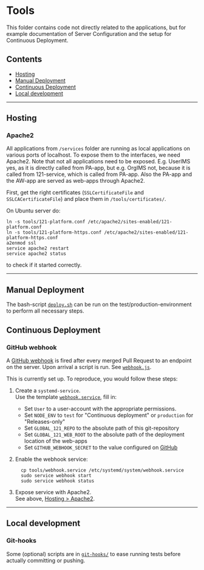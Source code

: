 # Tools

This folder contains code not directly related to the applications, but for example documentation of Server Configuration and the setup for Continuous Deployment.

## Contents
* [Hosting](#hosting)
* [Manual Deployment](#manual-deployment)
* [Continuous Deployment](#continuous-deployment)
* [Local development](#local-development)

---

## Hosting

### Apache2

All applications from `/services` folder are running as local applications on various ports of localhost. To expose them to the interfaces, we need Apache2.
Note that not all applications need to be exposed. E.g. UserIMS yes, as it is directly called from PA-app, but e.g. OrgIMS not, because it is called from 121-service, which is called from PA-app. Also the PA-app and the AW-app are served as web-apps through Apache2.

First, get the right certificates (`SSLCertificateFile` and `SSLCACertificateFile`) and place them in `/tools/certificates/`.

On Ubuntu server do:

    ln -s tools/121-platform.conf /etc/apache2/sites-enabled/121-platform.conf
    ln -s tools/121-platform-https.conf /etc/apache2/sites-enabled/121-platform-https.conf
    a2enmod ssl
    service apache2 restart
    service apache2 status

to check if it started correctly.

---

## Manual Deployment

The bash-script [`deploy.sh`](./deploy.sh) can be run on the test/production-environment to perform all necessary steps.


## Continuous Deployment

### GitHub webhook

A [GitHub webhook](https://developer.github.com/webhooks/) is fired after every merged Pull Request to an endpoint on the server. Upon arrival a script is run. See [`webhook.js`](webhook.js).

This is currently set up. To reproduce, you would follow these steps:

1. Create a `systemd-service`.  
   Use the template [`webhook.service`](webhook.service), fill in:  

   - Set `User` to a user-account with the appropriate permissions.
   - Set `NODE_ENV` to `test` for "Continuous deployment" or `production` for "Releases-only"
   - Set `GLOBAL_121_REPO` to the absolute path of this git-repository
   - Set `GLOBAL_121_WEB_ROOT` to the absolute path of the deployment location of the web-apps
   - Set `GITHUB_WEBHOOK_SECRET` to the value configured on [GitHub](https://github.com/global-121/121-platform/settings/hooks)

2. Enable the webhook service:

         cp tools/webhook.service /etc/systemd/system/webhook.service
         sudo service webhook start
         sudo service webhook status

3. Expose service with Apache2.  
   See above, [Hosting > Apache2](#apache2).

---

## Local development

### Git-hooks
Some (optional) scripts are in [`git-hooks/`](git-hooks/) to ease running tests before actually committing or pushing.
